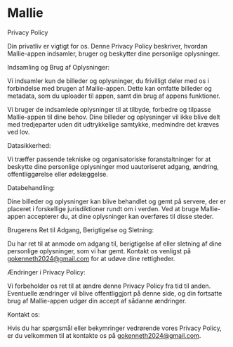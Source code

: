 # Mallie


Privacy Policy

Din privatliv er vigtigt for os. Denne Privacy Policy beskriver, hvordan Mallie-appen indsamler, bruger og beskytter dine personlige oplysninger.

Indsamling og Brug af Oplysninger:

Vi indsamler kun de billeder og oplysninger, du frivilligt deler med os i forbindelse med brugen af Mallie-appen. Dette kan omfatte billeder og metadata, som du uploader til appen, samt din brug af appens funktioner.

Vi bruger de indsamlede oplysninger til at tilbyde, forbedre og tilpasse Mallie-appen til dine behov. Dine billeder og oplysninger vil ikke blive delt med tredjeparter uden dit udtrykkelige samtykke, medmindre det kræves ved lov.

Datasikkerhed:

Vi træffer passende tekniske og organisatoriske foranstaltninger for at beskytte dine personlige oplysninger mod uautoriseret adgang, ændring, offentliggørelse eller ødelæggelse.

Databehandling:

Dine billeder og oplysninger kan blive behandlet og gemt på servere, der er placeret i forskellige jurisdiktioner rundt om i verden. Ved at bruge Mallie-appen accepterer du, at dine oplysninger kan overføres til disse steder.

Brugerens Ret til Adgang, Berigtigelse og Sletning:

Du har ret til at anmode om adgang til, berigtigelse af eller sletning af dine personlige oplysninger, som vi har gemt. Kontakt os venligst på gokenneth2024@gmail.com for at udøve dine rettigheder.

Ændringer i Privacy Policy:

Vi forbeholder os ret til at ændre denne Privacy Policy fra tid til anden. Eventuelle ændringer vil blive offentliggjort på denne side, og din fortsatte brug af Mallie-appen udgør din accept af sådanne ændringer.

Kontakt os:

Hvis du har spørgsmål eller bekymringer vedrørende vores Privacy Policy, er du velkommen til at kontakte os på gokenneth2024@gmail.com.

